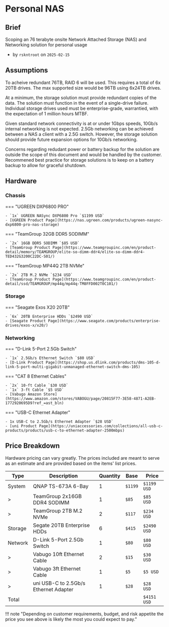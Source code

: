 
# Personal NAS

## Brief

Scoping an 76 terabyte onsite Network Attached Storage (NAS) and Networking solution for personal usage

- by `rskntroot` on `2025-02-15`

## Assumptions

To acheive redundant 76TB, RAID 6 will be used.
 This requires a total of 6x 20TB drives.
 The max supported size would be 96TB using 6x24TB drives.

At a minimum, the storage solution must provide redundant copies of the data.
 The solution must function in the event of a single-drive failure.
 Individual storage drives used must be enterprise-grade, warrantied, with the expectation of 1 million hours MTBF.

Given standard network connectivity is at or under 1Gbps speeds, 10Gb/s internal networking is not expected.
 2.5Gb networking can be achieved between a NAS a client with a 2.5G switch.
 However, the storage solution should provide future expansion options for 10Gb/s networking.

Concerns regarding redudant power or battery backup for the solution are outside the scope of this document and would be handled by the customer.
 Recommened best practice for storage solutions is to keep on a battery backup to allow for graceful shutdown.

## Hardware

### Chassis

=== "UGREEN DXP6800 PRO"

    - `1x` UGREEN NASync DXP6800 Pro `$1199 USD`
    - [UGREEN Product Page](https://nas.ugreen.com/products/ugreen-nasync-dxp6800-pro-nas-storage)

=== "TeamGroup 32GB DDR5 SODIMM"

    - `2x` 16GB DDR5 SODIMM `$85 USD`
    - [TeamGroup Product Page](https://www.teamgroupinc.com/en/product-detail/memory/TEAMGROUP/elite-so-dimm-ddr4/elite-so-dimm-ddr4-TED432G3200C22DC-S01/)

=== "TeamGroup MP44Q 2TB NVMe"

    - `2x` 2TB M.2 NVMe `$234 USD`
    - [TeamGroup Product Page](https://www.teamgroupinc.com/en/product-detail/ssd/TEAMGROUP/mp44q/mp44q-TM8FFD002T0C101/)

### Storage

=== "Seagate Exos X20 20TB"

    - `6x` 20TB Enterprise HDDs `$2490 USD`
    - [Seagate Product Page](https://www.seagate.com/products/enterprise-drives/exos-x/x20/)


### Networking

=== "D-Link 5-Port 2.5Gb Switch"

    - `1x` 2.5Gb/s Ethernet Switch `$80 USD`
    - [D-Link Product Page](https://shop.us.dlink.com/products/dms-105-d-link-5-port-multi-gigabit-unmanaged-ethernet-switch-dms-105)

=== "CAT 8 Ethernet Cables"

    - `2x` 10-ft Cable `$30 USD`
    - `1x` 3-ft Cable `$5 USD`
    - [Vabugo Amazon Store](https://www.amazon.com/stores/VABOGU/page/20815F77-3E58-4871-A2EB-1772920695D9?ref_=ast_bln)

=== "USB-C Ethernet Adapter"

    - 1x USB-C to 2.5Gb/s Ethernet Adapter `$28 USD`
    - [uni Product Page](https://uniaccessories.com/collections/all-usb-c-products/products/usb-c-to-ethernet-adapter-2500mbps)

## Price Breakdown

Hardware pricing can vary greatly.
 The prices included are meant to serve as an estimate and are provided based on the items' list prices.

| Type | Description | Quantity | Base | Price |
| --- | --- | --- | --- | --- |
| System | QNAP TS-673A 6-Bay | 1 | `$1199` | `$1199 USD` |
| > | TeamGroup 2x16GB DDR4 SODIMM | 1 | `$85` | `$85 USD` |
| > | TeamGroup 2TB M.2 NVMe | 2 | `$117` | `$234 USD` |
| Storage | Segate 20TB Enterprise HDDs | 6 | `$415` | `$2490 USD` |
| Network | D-Link 5-Port 2.5Gb Switch | 1 | `$80` | `$80 USD` |
| > | Vabugo 10ft Ethernet Cable | 2 | `$15` | `$30 USD` |
| > | Vabugo 3ft Ethernet Cable | 1 | `$5` | `$5 USD` |
| > | uni USB-C to 2.5Gb/s Ethernet Adapter | 1 | `$28` | `$28 USD` |
| Total |  |  |  | `$4151 USD` |

!!! note "Depending on customer requirements, budget, and risk appetite the price you see above is likely the most you could expect to pay."

